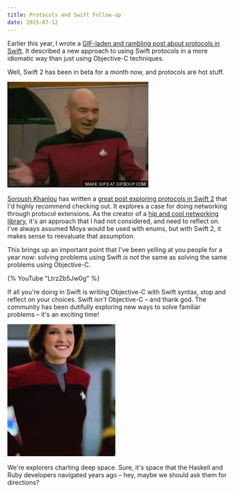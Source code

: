 ```yaml
---
title: Protocols and Swift Follow-up
date: 2015-07-12
---
```


Earlier this year, I wrote a [GIF-laden and rambling post about protocols in Swift](/blog/protocols-and-swift/). It described a new approach to using Swift protocols in a more idiomatic way than just using Objective-C techniques.

Well, Swift 2 has been in beta for a month now, and protocols are hot stuff.

![Captain Picard loves Swift 2 protocols](picard.gif)

[Soroush Khanlou](http://www.twitter.com/khanlou) has written a [great post exploring protocols in Swift 2](http://khanlou.com/2015/06/protocol-oriented-networking/) that I'd highly recommend checking out. It explores a case for doing networking through protocol extensions. As the creator of a [hip and cool networking library](https://github.com/ashfurrow/Moya), it's an approach that I had not considered, and need to reflect on. I've always assumed Moya would be used with enums, but with Swift 2, it makes sense to reevaluate that assumption.

This brings up an important point that I've been yelling at you people for a year now: solving problems using Swift _is not_ the same as solving the same problems using Objective-C.

{% YouTube "LtrzZb5Jw0g" %}

If all you're doing in Swift is writing Objective-C with Swift syntax, stop and reflect on your choices. Swift _isn't_ Objective-C – and thank god. The community has been dutifully exploring new ways to solve familiar problems – it's an exciting time!

![Go explore!](best_captain.gif)

We're explorers charting deep space. Sure, it's space that the Haskell and Ruby developers navigated years ago – hey, maybe we should ask them for directions?
